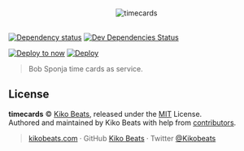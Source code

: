<p align="center">
  <br>
  <img src="https://vignette.wikia.nocookie.net/spongebob/images/0/02/3_DAYS.jpg/revision/latest?cb=20091008044606" alt="timecards">
  <br>
  <br>
</p>

[![Dependency status](https://img.shields.io/david/Kikobeats/timecards.svg?style=flat-square)](https://david-dm.org/Kikobeats/timecards)
[![Dev Dependencies Status](https://img.shields.io/david/dev/Kikobeats/timecards.svg?style=flat-square)](https://david-dm.org/Kikobeats/timecards#info=devDependencies)

[![Deploy to now](https://deploy.now.sh/static/button.svg)](https://deploy.now.sh/?repo=https://github.com/Kikobeats/timecards)
[![Deploy](https://www.herokucdn.com/deploy/button.svg)](https://heroku.com/deploy)

> Bob Sponja time cards as service.

## License

**timecards** © [Kiko Beats](https://kikobeats.com), released under the [MIT](https://github.com/Kikobeats/timecards/blob/master/LICENSE.md) License.<br>
Authored and maintained by Kiko Beats with help from [contributors](https://github.com/Kikobeats/timecards/contributors).

> [kikobeats.com](https://kikobeats.com) · GitHub [Kiko Beats](https://github.com/Kikobeats) · Twitter [@Kikobeats](https://twitter.com/Kikobeats)
